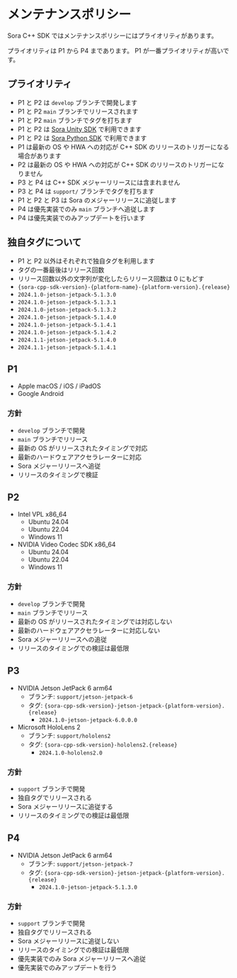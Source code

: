 # メンテナンスポリシー

Sora C++ SDK ではメンテナンスポリシーにはプライオリティがあります。

プライオリティは P1 から P4 まであります。
P1 が一番プライオリティが高いです。

## プライオリティ

- P1 と P2 は ``develop`` ブランチで開発します
- P1 と P2 ``main`` ブランチでリリースされます
- P1 と P2 ``main`` ブランチでタグを打ちます
- P1 と P2 は [Sora Unity SDK](https://github.com/shiguredo/sora-unity-sdk) で利用できます
- P1 と P2 は [Sora Python SDK](https://github.com/shiguredo/sora-python-sdk) で利用できます
- P1 は最新の OS や HWA への対応が C++ SDK のリリースのトリガーになる場合があります
- P2 は最新の OS や HWA への対応が C++ SDK のリリースのトリガーになりません
- P3 と P4 は C++ SDK メジャーリリースには含まれません
- P3 と P4 は ``support/`` ブランチでタグを打ちます
- P1 と P2 と P3 は Sora のメジャーリリースに追従します
- P4 は優先実装でのみ ``main`` ブランチへ追従します
- P4 は優先実装でのみアップデートを行います

## 独自タグについて

- P1 と P2 以外はそれぞれで独自タグを利用します
- タグの一番最後はリリース回数
- リリース回数以外の文字列が変化したらリリース回数は 0 にもどす
- `{sora-cpp-sdk-version}-{platform-name}-{platform-version}.{release}`
- `2024.1.0-jetson-jetpack-5.1.3.0`
- `2024.1.0-jetson-jetpack-5.1.3.1`
- `2024.1.0-jetson-jetpack-5.1.3.2`
- `2024.1.0-jetson-jetpack-5.1.4.0`
- `2024.1.0-jetson-jetpack-5.1.4.1`
- `2024.1.0-jetson-jetpack-5.1.4.2`
- `2024.1.1-jetson-jetpack-5.1.4.0`
- `2024.1.1-jetson-jetpack-5.1.4.1`

## P1

- Apple macOS / iOS / iPadOS
- Google Android

### 方針

- `develop` ブランチで開発
- `main` ブランチでリリース
- 最新の OS がリリースされたタイミングで対応
- 最新のハードウェアアクセラレーターに対応
- Sora メジャーリリースへ追従
- リリースのタイミングで検証

## P2

- Intel VPL x86_64
  - Ubuntu 24.04
  - Ubuntu 22.04
  - Windows 11
- NVIDIA Video Codec SDK x86_64
  - Ubuntu 24.04
  - Ubuntu 22.04
  - Windows 11

### 方針

- `develop` ブランチで開発
- `main` ブランチでリリース
- 最新の OS がリリースされたタイミングでは対応しない
- 最新のハードウェアアクセラレーターに対応しない
- Sora メジャーリリースへの追従
- リリースのタイミングでの検証は最低限

## P3

- NVIDIA Jetson JetPack 6 arm64
  - ブランチ: `support/jetson-jetpack-6`
  - タグ: `{sora-cpp-sdk-version}-jetson-jetpack-{platform-version}.{release}`
    - `2024.1.0-jetson-jetpack-6.0.0.0`
- Microsoft HoloLens 2
  - ブランチ: `support/hololens2`
  - タグ: `{sora-cpp-sdk-version}-hololens2.{release}`
    - `2024.1.0-hololens2.0`

### 方針

- ``support`` ブランチで開発
- 独自タグでリリースされる
- Sora メジャーリリースに追従する
- リリースのタイミングでの検証は最低限

## P4

- NVIDIA Jetson JetPack 6 arm64
  - ブランチ: `support/jetson-jetpack-7`
  - タグ: `{sora-cpp-sdk-version}-jetson-jetpack-{platform-version}.{release}`
    - `2024.1.0-jetson-jetpack-5.1.3.0`

### 方針

- ``support`` ブランチで開発
- 独自タグでリリースされる
- Sora メジャーリリースに追従しない
- リリースのタイミングでの検証は最低限
- 優先実装でのみ Sora メジャーリリースへ追従
- 優先実装でのみアップデートを行う
